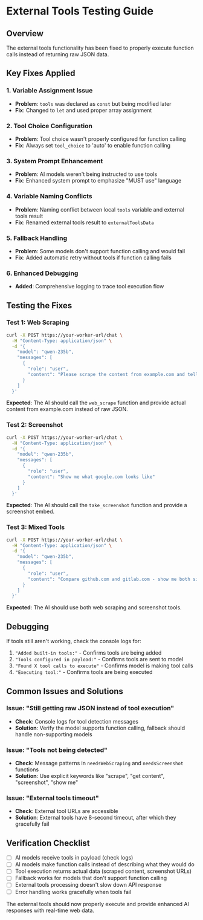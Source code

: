 # External Tools Testing Guide

## Overview
The external tools functionality has been fixed to properly execute function calls instead of returning raw JSON data.

## Key Fixes Applied

### 1. Variable Assignment Issue
- **Problem**: `tools` was declared as `const` but being modified later
- **Fix**: Changed to `let` and used proper array assignment

### 2. Tool Choice Configuration
- **Problem**: Tool choice wasn't properly configured for function calling
- **Fix**: Always set `tool_choice` to 'auto' to enable function calling

### 3. System Prompt Enhancement
- **Problem**: AI models weren't being instructed to use tools
- **Fix**: Enhanced system prompt to emphasize "MUST use" language

### 4. Variable Naming Conflicts
- **Problem**: Naming conflict between local `tools` variable and external tools result
- **Fix**: Renamed external tools result to `externalToolsData`

### 5. Fallback Handling
- **Problem**: Some models don't support function calling and would fail
- **Fix**: Added automatic retry without tools if function calling fails

### 6. Enhanced Debugging
- **Added**: Comprehensive logging to trace tool execution flow

## Testing the Fixes

### Test 1: Web Scraping
```bash
curl -X POST https://your-worker-url/chat \
  -H "Content-Type: application/json" \
  -d '{
    "model": "qwen-235b",
    "messages": [
      {
        "role": "user",
        "content": "Please scrape the content from example.com and tell me what you find"
      }
    ]
  }'
```

**Expected**: The AI should call the `web_scrape` function and provide actual content from example.com instead of raw JSON.

### Test 2: Screenshot
```bash
curl -X POST https://your-worker-url/chat \
  -H "Content-Type: application/json" \
  -d '{
    "model": "qwen-235b",
    "messages": [
      {
        "role": "user",
        "content": "Show me what google.com looks like"
      }
    ]
  }'
```

**Expected**: The AI should call the `take_screenshot` function and provide a screenshot embed.

### Test 3: Mixed Tools
```bash
curl -X POST https://your-worker-url/chat \
  -H "Content-Type: application/json" \
  -d '{
    "model": "qwen-235b",
    "messages": [
      {
        "role": "user",
        "content": "Compare github.com and gitlab.com - show me both sites and get their content"
      }
    ]
  }'
```

**Expected**: The AI should use both web scraping and screenshot tools.

## Debugging

If tools still aren't working, check the console logs for:

1. `"Added built-in tools:"` - Confirms tools are being added
2. `"Tools configured in payload:"` - Confirms tools are sent to model
3. `"Found X tool calls to execute"` - Confirms model is making tool calls
4. `"Executing tool:"` - Confirms tools are being executed

## Common Issues and Solutions

### Issue: "Still getting raw JSON instead of tool execution"
- **Check**: Console logs for tool detection messages
- **Solution**: Verify the model supports function calling, fallback should handle non-supporting models

### Issue: "Tools not being detected"
- **Check**: Message patterns in `needsWebScraping` and `needsScreenshot` functions
- **Solution**: Use explicit keywords like "scrape", "get content", "screenshot", "show me"

### Issue: "External tools timeout"
- **Check**: External tool URLs are accessible
- **Solution**: External tools have 8-second timeout, after which they gracefully fail

## Verification Checklist

- [ ] AI models receive tools in payload (check logs)
- [ ] AI models make function calls instead of describing what they would do
- [ ] Tool execution returns actual data (scraped content, screenshot URLs)
- [ ] Fallback works for models that don't support function calling
- [ ] External tools processing doesn't slow down API response
- [ ] Error handling works gracefully when tools fail

The external tools should now properly execute and provide enhanced AI responses with real-time web data.